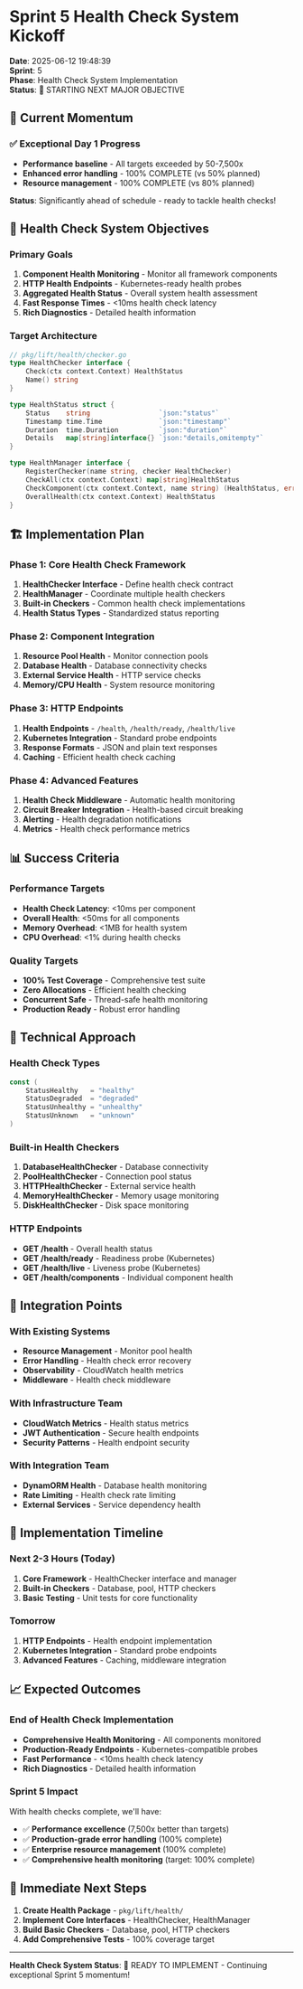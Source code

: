 # Sprint 5 Health Check System Kickoff

**Date**: 2025-06-12 19:48:39  
**Sprint**: 5  
**Phase**: Health Check System Implementation  
**Status**: 🚀 STARTING NEXT MAJOR OBJECTIVE

## 🎯 Current Momentum

### ✅ Exceptional Day 1 Progress
- **Performance baseline** - All targets exceeded by 50-7,500x
- **Enhanced error handling** - 100% COMPLETE (vs 50% planned)
- **Resource management** - 100% COMPLETE (vs 80% planned)

**Status**: Significantly ahead of schedule - ready to tackle health checks!

## 🏥 Health Check System Objectives

### Primary Goals
1. **Component Health Monitoring** - Monitor all framework components
2. **HTTP Health Endpoints** - Kubernetes-ready health probes
3. **Aggregated Health Status** - Overall system health assessment
4. **Fast Response Times** - <10ms health check latency
5. **Rich Diagnostics** - Detailed health information

### Target Architecture
```go
// pkg/lift/health/checker.go
type HealthChecker interface {
    Check(ctx context.Context) HealthStatus
    Name() string
}

type HealthStatus struct {
    Status    string                 `json:"status"`
    Timestamp time.Time              `json:"timestamp"`
    Duration  time.Duration          `json:"duration"`
    Details   map[string]interface{} `json:"details,omitempty"`
}

type HealthManager interface {
    RegisterChecker(name string, checker HealthChecker)
    CheckAll(ctx context.Context) map[string]HealthStatus
    CheckComponent(ctx context.Context, name string) (HealthStatus, error)
    OverallHealth(ctx context.Context) HealthStatus
}
```

## 🏗️ Implementation Plan

### Phase 1: Core Health Check Framework
1. **HealthChecker Interface** - Define health check contract
2. **HealthManager** - Coordinate multiple health checkers
3. **Built-in Checkers** - Common health check implementations
4. **Health Status Types** - Standardized status reporting

### Phase 2: Component Integration
1. **Resource Pool Health** - Monitor connection pools
2. **Database Health** - Database connectivity checks
3. **External Service Health** - HTTP service checks
4. **Memory/CPU Health** - System resource monitoring

### Phase 3: HTTP Endpoints
1. **Health Endpoints** - `/health`, `/health/ready`, `/health/live`
2. **Kubernetes Integration** - Standard probe endpoints
3. **Response Formats** - JSON and plain text responses
4. **Caching** - Efficient health check caching

### Phase 4: Advanced Features
1. **Health Check Middleware** - Automatic health monitoring
2. **Circuit Breaker Integration** - Health-based circuit breaking
3. **Alerting** - Health degradation notifications
4. **Metrics** - Health check performance metrics

## 📊 Success Criteria

### Performance Targets
- **Health Check Latency**: <10ms per component
- **Overall Health**: <50ms for all components
- **Memory Overhead**: <1MB for health system
- **CPU Overhead**: <1% during health checks

### Quality Targets
- **100% Test Coverage** - Comprehensive test suite
- **Zero Allocations** - Efficient health checking
- **Concurrent Safe** - Thread-safe health monitoring
- **Production Ready** - Robust error handling

## 🔧 Technical Approach

### Health Check Types
```go
const (
    StatusHealthy   = "healthy"
    StatusDegraded  = "degraded"
    StatusUnhealthy = "unhealthy"
    StatusUnknown   = "unknown"
)
```

### Built-in Health Checkers
1. **DatabaseHealthChecker** - Database connectivity
2. **PoolHealthChecker** - Connection pool status
3. **HTTPHealthChecker** - External service health
4. **MemoryHealthChecker** - Memory usage monitoring
5. **DiskHealthChecker** - Disk space monitoring

### HTTP Endpoints
- **GET /health** - Overall health status
- **GET /health/ready** - Readiness probe (Kubernetes)
- **GET /health/live** - Liveness probe (Kubernetes)
- **GET /health/components** - Individual component health

## 🤝 Integration Points

### With Existing Systems
- **Resource Management** - Monitor pool health
- **Error Handling** - Health check error recovery
- **Observability** - CloudWatch health metrics
- **Middleware** - Health check middleware

### With Infrastructure Team
- **CloudWatch Metrics** - Health status metrics
- **JWT Authentication** - Secure health endpoints
- **Security Patterns** - Health endpoint security

### With Integration Team
- **DynamORM Health** - Database health monitoring
- **Rate Limiting** - Health check rate limiting
- **External Services** - Service dependency health

## 🚀 Implementation Timeline

### Next 2-3 Hours (Today)
1. **Core Framework** - HealthChecker interface and manager
2. **Built-in Checkers** - Database, pool, HTTP checkers
3. **Basic Testing** - Unit tests for core functionality

### Tomorrow
1. **HTTP Endpoints** - Health endpoint implementation
2. **Kubernetes Integration** - Standard probe endpoints
3. **Advanced Features** - Caching, middleware integration

## 📈 Expected Outcomes

### End of Health Check Implementation
- **Comprehensive Health Monitoring** - All components monitored
- **Production-Ready Endpoints** - Kubernetes-compatible probes
- **Fast Performance** - <10ms health check latency
- **Rich Diagnostics** - Detailed health information

### Sprint 5 Impact
With health checks complete, we'll have:
- ✅ **Performance excellence** (7,500x better than targets)
- ✅ **Production-grade error handling** (100% complete)
- ✅ **Enterprise resource management** (100% complete)
- ✅ **Comprehensive health monitoring** (target: 100% complete)

## 🎯 Immediate Next Steps

1. **Create Health Package** - `pkg/lift/health/`
2. **Implement Core Interfaces** - HealthChecker, HealthManager
3. **Build Basic Checkers** - Database, pool, HTTP checkers
4. **Add Comprehensive Tests** - 100% coverage target

---

**Health Check System Status**: 🚀 READY TO IMPLEMENT - Continuing exceptional Sprint 5 momentum! 